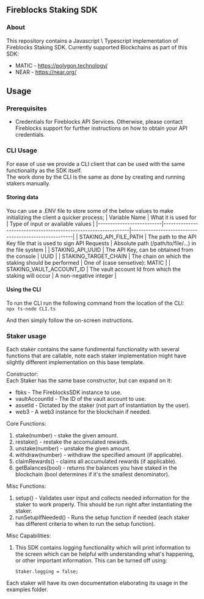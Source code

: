 ## Fireblocks Staking SDK

### About
This repository contains a Javascript \ Typescript implementation of Fireblocks Staking SDK.
Currently supported Blockchains as part of this SDK:
- MATIC - https://polygon.technology/
- NEAR - https://near.org/


## Usage
### Prerequisites
- Credentials for Fireblocks API Services. Otherwise, please contact Fireblocks support for further instructions on how to obtain your API credentials.

### CLI Usage
For ease of use we provide a CLI client that can be used with the same functionality as the SDK itself.<br>
The work done by the CLI is the same as done by creating and running stakers manually.<br>

#### Storing data
You can use a .ENV file to store some of the below values to make initializing the client a quicker process;
| Variable Name            | What it is used for                                            | Type of input or available values                    |
|--------------------------|----------------------------------------------------------------|------------------------------------------------------|
| STAKING_API_FILE_PATH    | The path to the API Key file that is used to sign API Requests | Absolute path (/path/to/file/...) in the file system |
| STAKING_API_UUID         | The API Key, can be obtained from the console                  | UUID                                                 |
| STAKING_TARGET_CHAIN     | The chain on which the staking should be performed             | One of (case sensetive): MATIC         |
| STAKING_VAULT_ACCOUNT_ID | The vault account Id from which the staking will occur         | A non-negative integer                               |

#### Using the CLI
To run the CLI run the following command from the location of the CLI:<br>
`npx ts-node CLI.ts`

And then simply follow the on-screen instructions.

### Staker usage
Each staker contains the same fundimental functionality with several functions that are callable, note each staker implementation might have slightly different implementation on this base template.

Constructor:<br>
Each Staker has the same base constructor, but can expand on it:
- fbks            - The FireblocksSDK instance to use.
- vaultAccountId  - The ID of the vault account to use.
- assetId         - Dictated by the staker (not part of instantiation by the user).
- web3            - A web3 instance for the blockchain if needed.

Core Functions:
1. stake(number)        - stake the given amount.
2. restake()            - restake the accomulated rewards.
3. unstake(number)      - unstake the given amount.
4. withdraw(number)     - withdraw the specified amount (if applicable). 
5. claimRewards()       - claims all accumulated rewards (if applicable).
6. getBalances(bool)    - returns the balances you have staked in the blockchain (bool determines if it's the smallest denominator).

Misc Functions:
1. setup()              - Validates user input and collects needed information for the staker to work properly. This should be run right after instantiating the staker.
2. runSetupIfNeeded()   - Runs the setup function if needed (each staker has different criteria to when to run the setup function).

Misc Capabilities:
1. This SDK contains logging functionality which will print information to the screen which can be helpful with understanding what's happening, or other important information. This can be turned off using:

    `Staker.logging = false;`

Each staker will have its own documentation elaborating its usage in the examples folder.
